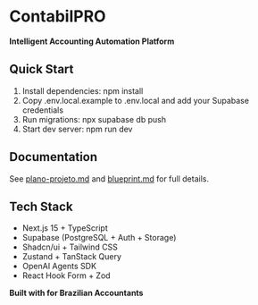 # ContabilPRO 

**Intelligent Accounting Automation Platform**

##  Quick Start

1. Install dependencies: 
npm install
2. Copy .env.local.example to .env.local and add your Supabase credentials
3. Run migrations: 
npx supabase db push
4. Start dev server: 
npm run dev

##  Documentation

See [plano-projeto.md](./plano-projeto.md) and [blueprint.md](./blueprint.md) for full details.

##  Tech Stack

- Next.js 15 + TypeScript
- Supabase (PostgreSQL + Auth + Storage)
- Shadcn/ui + Tailwind CSS
- Zustand + TanStack Query
- OpenAI Agents SDK
- React Hook Form + Zod

**Built with  for Brazilian Accountants**
